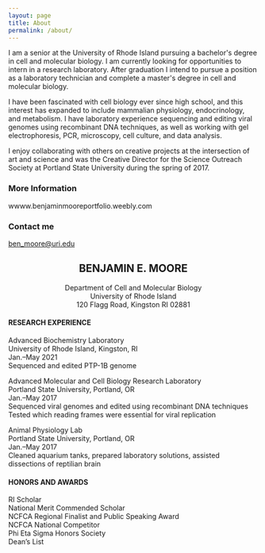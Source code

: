 ```yaml
---
layout: page
title: About
permalink: /about/
---
```


I am a senior at the University of Rhode Island pursuing a bachelor's degree in cell and molecular biology. I am currently looking for opportunities to intern in a research laboratory. After graduation I intend to pursue a position as a laboratory technician and complete a master's degree in cell and molecular biology.

I have been fascinated with cell biology ever since high school, and this interest has expanded to include mammalian physiology, endocrinology, and metabolism. I have laboratory experience sequencing and editing viral genomes using recombinant DNA techniques, as well as working with gel electrophoresis, PCR, microscopy, cell culture, and data analysis.

I enjoy collaborating with others on creative projects at the intersection of art and science and was the Creative Director for the Science Outreach Society at Portland State University during the spring of 2017.

### More Information

wwww.benjaminmooreportfolio.weebly.com

### Contact me

[ben_moore@uri.edu](mailto:ben_moore@uri.edu)

## <center>BENJAMIN E. MOORE</center><center>Department of Cell and Molecular Biology</center><center>University of Rhode Island</center><center>120 Flagg Road, Kingston RI 02881</center>

#### RESEARCH EXPERIENCE
Advanced Biochemistry Laboratory  
University of Rhode Island, Kingston, RI  
Jan.–May 2021  
Sequenced and edited PTP-1B genome

Advanced Molecular and Cell Biology Research Laboratory  
Portland State University, Portland, OR  
Jan.–May 2017  
Sequenced viral genomes and edited using recombinant DNA techniques  
Tested which reading frames were essential for viral replication

Animal Physiology Lab  
Portland State University, Portland, OR  
Jan.–May 2017  
Cleaned aquarium tanks, prepared laboratory solutions, assisted dissections of reptilian brain

#### HONORS AND AWARDS
RI Scholar  
National Merit Commended Scholar  
NCFCA Regional Finalist and Public Speaking Award  
NCFCA National Competitor  
Phi Eta Sigma Honors Society  
Dean’s List

